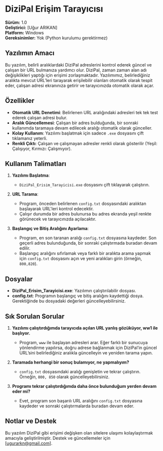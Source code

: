 # DiziPal Erişim Tarayıcısı

**Sürüm:** 1.0  
**Geliştirici:** [Uğur ARIKAN]  
**Platform:** Windows  
**Gereksinimler:** Yok (Python kurulumu gerektirmez)

## Yazılımın Amacı

Bu yazılım, belirli aralıklardaki DiziPal adreslerini kontrol ederek güncel ve çalışan bir URL bulmanıza yardımcı olur. DiziPal, zaman zaman alan adı değişiklikleri yaptığı için erişimi zorlaşmaktadır. Yazılımımız, belirlediğiniz aralıkta mevcut URL’leri tarayarak erişilebilir olanları otomatik olarak tespit eder, çalışan adresi ekranınıza getirir ve tarayıcınızda otomatik olarak açar.

## Özellikler

- **Otomatik URL Denetimi**: Belirlenen URL aralığındaki adresleri tek tek test ederek çalışan adresi bulur.
- **Aralık Güncellemesi**: Çalışan bir adres bulduğunda, bir sonraki kullanımda taramaya devam edilecek aralığı otomatik olarak günceller.
- **Kolay Kullanım**: Yazılımı başlatmak için sadece `.exe` dosyasını çift tıklamanız yeterli.
- **Renkli Çıktı**: Çalışan ve çalışmayan adresler renkli olarak gösterilir (Yeşil: Çalışıyor, Kırmızı: Çalışmıyor).

## Kullanım Talimatları

1. **Yazılımı Başlatma**:
   - `DiziPal_Erisim_Tarayicisi.exe` dosyasını çift tıklayarak çalıştırın.
   
2. **URL Tarama**:
   - Program, önceden belirlenen `config.txt` dosyasındaki aralıktan başlayarak URL'leri kontrol edecektir.
   - Çalışır durumda bir adres bulunursa bu adres ekranda yeşil renkte görünecek ve tarayıcınızda açılacaktır.

3. **Başlangıç ve Bitiş Aralığını Ayarlama**:
   - Program, en son taranan aralığı `config.txt` dosyasına kaydeder. Son geçerli adres bulunduğunda, bir sonraki çalıştırmada buradan devam edilir.
   - Başlangıç aralığını sıfırlamak veya farklı bir aralıkta arama yapmak için `config.txt` dosyasını açın ve yeni aralıkları girin (örneğin, `800,820`).

## Dosyalar

- **DiziPal_Erisim_Tarayicisi.exe**: Yazılımın çalıştırılabilir dosyası.
- **config.txt**: Programın başlangıç ve bitiş aralığını kaydettiği dosya. Gerektiğinde bu dosyadaki değerleri güncelleyebilirsiniz.

## Sık Sorulan Sorular

1. **Yazılımı çalıştırdığımda tarayıcıda açılan URL yanlış gözüküyor, ww1 ile başlıyor.**
   - Program, `www` ile başlayan adresleri arar. Eğer farklı bir sunucuya yönlendirme yapılırsa, doğru adrese bağlanmak için DiziPal’in güncel URL’sini belirlediğiniz aralıkla güncelleyin ve yeniden tarama yapın.

2. **Taramada herhangi bir sonuç bulamıyor, ne yapmalıyım?**
   - `config.txt` dosyasındaki aralığı genişletin ve tekrar çalıştırın. Örneğin, `800, 850` olarak güncelleyebilirsiniz.

3. **Programı tekrar çalıştırdığımda daha önce bulunduğum yerden devam eder mi?**
   - Evet, program son başarılı URL aralığını `config.txt` dosyasına kaydeder ve sonraki çalıştırmalarda buradan devam eder.

## Notlar ve Destek

Bu yazılım DiziPal gibi erişimi değişken olan sitelere ulaşımı kolaylaştırmak amacıyla geliştirilmiştir. Destek ve güncellemeler için [ugurarkn@gmail.com].
